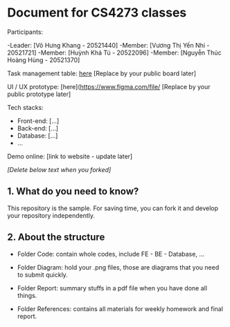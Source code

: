 # Document for CS4273 classes

Participants:

-Leader: [Võ Hưng Khang - 20521440]
-Member: [Vương Thị Yến Nhi - 20521721]
-Member: [Huỳnh Khả Tú - 20522096]
-Member: [Nguyễn Thúc Hoàng Hùng - 20521370]

Task management table: [here](https://trello.com/b/l1lJCOYR/nh%E1%BA%ADp-m%C3%B4n-cnpm-gr5) [Replace by your public board later]

UI / UX prototype: [here](https://www.figma.com/file/ [Replace by your public prototype later]

Tech stacks:

- Front-end: [...]
- Back-end: [...]
- Database: [...]
- ...

Demo online: [link to website - update later]

*[Delete below text when you forked]*

## 1. What do you need to know?

This repository is the sample. For saving time, you can fork it and develop your repository independently.

## 2. About the structure

- Folder Code: contain whole codes, include FE - BE - Database, ...

- Folder Diagram: hold your .png files, those are diagrams that you need to submit quickly.

- Folder Report: summary stuffs in a pdf file when you have done all things.

- Folder References: contains all materials for weekly homework and final report.
